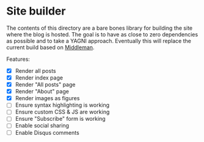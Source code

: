 # Site builder

The contents of this directory are a bare bones library for building the site
where the blog is hosted. The goal is to have as close to zero dependencies as
possible and to take a YAGNI approach. Eventually this will replace the current
build based on [Middleman][1].

Features:

- [x] Render all posts
- [x] Render index page
- [x] Render "All posts" page
- [x] Render "About" page
- [x] Render images as figures
- [ ] Ensure syntax highlighting is working
- [ ] Ensure custom CSS & JS are working
- [ ] Ensure "Subscribe" form is working
- [ ] Enable social sharing
- [ ] Enable Disqus comments

[1]: https://middlemanapp.com/
